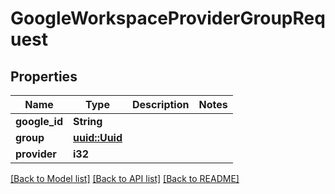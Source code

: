# GoogleWorkspaceProviderGroupRequest

## Properties

Name | Type | Description | Notes
------------ | ------------- | ------------- | -------------
**google_id** | **String** |  | 
**group** | [**uuid::Uuid**](uuid::Uuid.md) |  | 
**provider** | **i32** |  | 

[[Back to Model list]](../README.md#documentation-for-models) [[Back to API list]](../README.md#documentation-for-api-endpoints) [[Back to README]](../README.md)


